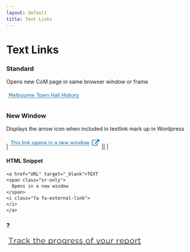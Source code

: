 ```yaml
---
layout: default
title: Text Links
---
```

# Text Links

### Standard
Opens new CoM page in same browser window or frame

![](img/text_link_1.png)

### New Window
Displays the arrow icon when included in textlink mark up in Wordpress  

|![](img/text_link_2.png)|| |

#### HTML Snippet
```
<a href="URL" target="_blank">TEXT
<span class="sr-only">
  Opens in a new window
</span>
<i class="fa fa-external-link">
</i>
</a>
```
  
### ?


![](img/text_link_3.png)


